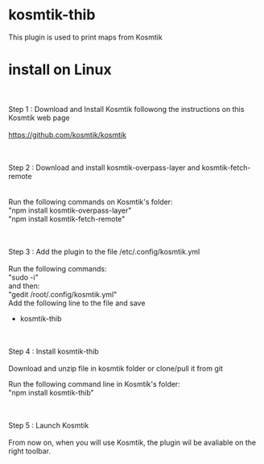 # kosmtik-thib

This plugin is used to print maps from Kosmtik
<br/>
# install on Linux

<br/><br/>
  Step 1  : Download and Install Kosmtik followong the instructions on this Kosmtik web page<br/>
<br/>
https://github.com/kosmtik/kosmtik

<br/><br/>
  Step 2 : Download and install kosmtik-overpass-layer and kosmtik-fetch-remote<br/><br/>
<br/>
Run the following commands on Kosmtik's folder:<br/>
"npm install kosmtik-overpass-layer"<br/>
"npm install kosmtik-fetch-remote"

<br/><br/>
  Step 3 : Add the plugin to the file /etc/.config/kosmtik.yml<br/>
<br/>
Run the following commands:<br/>
"sudo -i"<br/>
and then:<br/>
"gedit /root/.config/kosmtik.yml"
<br/>
Add the following line to the file and save
  - kosmtik-thib
  
<br/><br/>
  Step 4 : Install kosmtik-thib<br/>
<br/>
Download and unzip file in kosmtik folder or clone/pull it from git

Run the following command line in Kosmtik's folder:<br/>
"npm install kosmtik-thib"

<br/><br/>
  Step 5 : Launch Kosmtik<br/>
<br/>
From now on, when you will use Kosmtik, the plugin wil be avaliable on the right toolbar.
